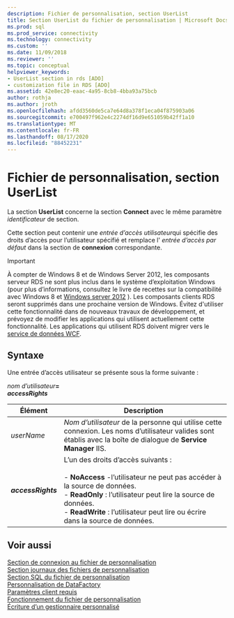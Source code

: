 ```yaml
---
description: Fichier de personnalisation, section UserList
title: Section UserList du fichier de personnalisation | Microsoft Docs
ms.prod: sql
ms.prod_service: connectivity
ms.technology: connectivity
ms.custom: ''
ms.date: 11/09/2018
ms.reviewer: ''
ms.topic: conceptual
helpviewer_keywords:
- UserList section in rds [ADO]
- customization file in RDS [ADO]
ms.assetid: 42e8ec20-eaac-4a95-8cb8-4bba93a75bcb
author: rothja
ms.author: jroth
ms.openlocfilehash: afdd3560de5ca7e64d8a378f1eca04f875903a06
ms.sourcegitcommit: e700497f962e4c2274df16d9e651059b42ff1a10
ms.translationtype: MT
ms.contentlocale: fr-FR
ms.lasthandoff: 08/17/2020
ms.locfileid: "88452231"
---
```

# <a name="customization-file-userlist-section"></a>Fichier de personnalisation, section UserList
La section **UserList** concerne la section **Connect** avec le même paramètre *identificateur* de section.  
  
 Cette section peut contenir une *entrée d’accès utilisateur*qui spécifie des droits d’accès pour l’utilisateur spécifié et remplace l' *entrée d’accès* *par défaut* dans la section de **connexion** correspondante.  
  
> [!IMPORTANT]
>  À compter de Windows 8 et de Windows Server 2012, les composants serveur RDS ne sont plus inclus dans le système d’exploitation Windows (pour plus d’informations, consultez le livre de recettes sur la compatibilité avec Windows 8 et [Windows server 2012](https://www.microsoft.com/download/details.aspx?id=27416) ). Les composants clients RDS seront supprimés dans une prochaine version de Windows. Évitez d'utiliser cette fonctionnalité dans de nouveaux travaux de développement, et prévoyez de modifier les applications qui utilisent actuellement cette fonctionnalité. Les applications qui utilisent RDS doivent migrer vers le [service de données WCF](https://go.microsoft.com/fwlink/?LinkId=199565).  
  
## <a name="syntax"></a>Syntaxe  
 Une entrée d’accès utilisateur se présente sous la forme suivante :  
  
 _nom d’utilisateur_**=**   
 **_accessRights_**  
  
|Élément|Description|  
|----------|-----------------|  
|*userName*|*Nom d’utilisateur* de la personne qui utilise cette connexion. Les noms d’utilisateur valides sont établis avec la boîte de dialogue de **Service Manager** IIS.|  
|**_accessRights_**|L’un des droits d’accès suivants :<br /><br /> -   **NoAccess** -l’utilisateur ne peut pas accéder à la source de données.<br />-   **ReadOnly** : l’utilisateur peut lire la source de données.<br />-   **ReadWrite** : l’utilisateur peut lire ou écrire dans la source de données.|  
  
## <a name="see-also"></a>Voir aussi  
 [Section de connexion au fichier de personnalisation](../../../ado/guide/remote-data-service/customization-file-connect-section.md)   
 [Section journaux des fichiers de personnalisation](../../../ado/guide/remote-data-service/customization-file-logs-section.md)   
 [Section SQL du fichier de personnalisation](../../../ado/guide/remote-data-service/customization-file-sql-section.md)   
 [Personnalisation de DataFactory](../../../ado/guide/remote-data-service/datafactory-customization.md)   
 [Paramètres client requis](../../../ado/guide/remote-data-service/required-client-settings.md)   
 [Fonctionnement du fichier de personnalisation](../../../ado/guide/remote-data-service/understanding-the-customization-file.md)   
 [Écriture d’un gestionnaire personnalisé](../../../ado/guide/remote-data-service/writing-your-own-customized-handler.md)



